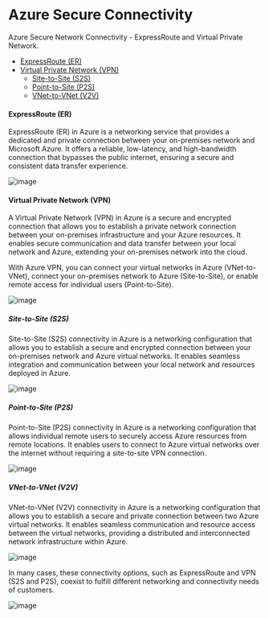 # Azure Secure Connectivity
Azure Secure Network Connectivity - ExpressRoute and Virtual Private Network.

- [ExpressRoute (ER)](https://github.com/dcnsakthi/azsecureconnectivity/#expressroute-er)
- [Virtual Private Network (VPN)](https://github.com/dcnsakthi/azsecureconnectivity/#virtual-private-network-vpn)
    - [Site-to-Site (S2S)](https://github.com/dcnsakthi/azsecureconnectivity/#site-to-site-s2s)
    - [Point-to-Site (P2S)](https://github.com/dcnsakthi/azsecureconnectivity/#point-to-site-p2s)
    - [VNet-to-VNet (V2V)](https://github.com/dcnsakthi/azsecureconnectivity/#vnet-to-vnet-v2v)

#### ExpressRoute (ER)
ExpressRoute (ER) in Azure is a networking service that provides a dedicated and private connection between your on-premises network and Microsoft Azure. It offers a reliable, low-latency, and high-bandwidth connection that bypasses the public internet, ensuring a secure and consistent data transfer experience.

![image](https://github.com/dcnsakthi/azsecureconnectivity/assets/17950332/01360005-67fd-42bb-b86c-c19d64f8ade0)

<!-- [ExpressRoute Reference](https://learn.microsoft.com/en-us/azure/expressroute/expressroute-howto-circuit-portal-resource-manager) -->

#### Virtual Private Network (VPN)
A Virtual Private Network (VPN) in Azure is a secure and encrypted connection that allows you to establish a private network connection between your on-premises infrastructure and your Azure resources. It enables secure communication and data transfer between your local network and Azure, extending your on-premises network into the cloud.

With Azure VPN, you can connect your virtual networks in Azure (VNet-to-VNet), connect your on-premises network to Azure (Site-to-Site), or enable remote access for individual users (Point-to-Site).

![image](https://github.com/dcnsakthi/azsecureconnectivity/assets/17950332/ec272931-ed02-4443-96e8-52da0620a0ca)

##### Site-to-Site (S2S)
Site-to-Site (S2S) connectivity in Azure is a networking configuration that allows you to establish a secure and encrypted connection between your on-premises network and Azure virtual networks. It enables seamless integration and communication between your local network and resources deployed in Azure.

![image](https://github.com/dcnsakthi/azsecureconnectivity/assets/17950332/3aecb286-fc78-458e-828a-afe2656dbea9)


##### Point-to-Site (P2S)
Point-to-Site (P2S) connectivity in Azure is a networking configuration that allows individual remote users to securely access Azure resources from remote locations. It enables users to connect to Azure virtual networks over the internet without requiring a site-to-site VPN connection.

![image](https://github.com/dcnsakthi/azsecureconnectivity/assets/17950332/87232dca-4b23-4535-af6e-a73589938de3)

##### VNet-to-VNet (V2V)
VNet-to-VNet (V2V) connectivity in Azure is a networking configuration that allows you to establish a secure and private connection between two Azure virtual networks. It enables seamless communication and resource access between the virtual networks, providing a distributed and interconnected network infrastructure within Azure.

![image](https://github.com/dcnsakthi/azsecureconnectivity/assets/17950332/5de7c732-a2d5-4908-8a6d-0469b5f98993)


In many cases, these connectivity options, such as ExpressRoute and VPN (S2S and P2S), coexist to fulfill different networking and connectivity needs of customers.

![image](https://github.com/dcnsakthi/azsecureconnectivity/assets/17950332/719523ac-372e-4d76-b16e-e859cf2dd438)
